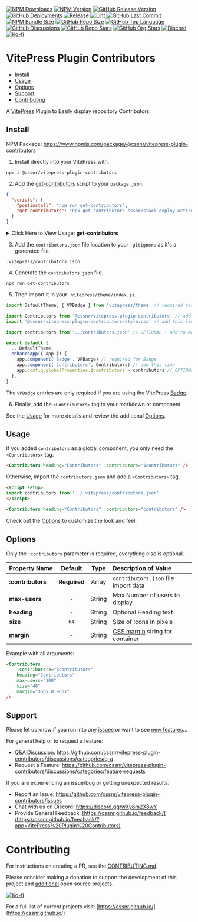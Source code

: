 [![NPM Downloads](https://img.shields.io/npm/dw/%40cssnr%2Fvitepress-plugin-contributors?logo=npm)](https://www.npmjs.com/package/@cssnr/vitepress-plugin-contributors)
[![NPM Version](https://img.shields.io/npm/v/%40cssnr%2Fvitepress-plugin-contributors?logo=npm)](https://www.npmjs.com/package/@cssnr/vitepress-plugin-contributors)
[![GitHub Release Version](https://img.shields.io/github/v/release/cssnr/vitepress-plugin-contributors?logo=github)](https://github.com/cssnr/vitepress-plugin-contributors/releases/latest)
[![GitHub Deployments](https://img.shields.io/github/deployments/cssnr/vitepress-plugin-contributors/npm?logo=npm&label=deploy)](https://github.com/cssnr/vitepress-plugin-contributors/deployments)
[![Release](https://img.shields.io/github/actions/workflow/status/cssnr/vitepress-plugin-contributors/release.yaml?logo=cachet&label=release)](https://github.com/cssnr/vitepress-plugin-contributors/actions/workflows/release.yaml)
[![Lint](https://img.shields.io/github/actions/workflow/status/cssnr/vitepress-plugin-contributors/lint.yaml?logo=cachet&label=lint)](https://github.com/cssnr/vitepress-plugin-contributors/actions/workflows/lint.yaml)
[![GitHub Last Commit](https://img.shields.io/github/last-commit/cssnr/vitepress-plugin-contributors?logo=github)](https://github.com/cssnr/vitepress-plugin-contributors/pulse)
[![NPM Bundle Size](https://img.shields.io/bundlephobia/min/%40cssnr%2Fvitepress-plugin-contributors?logo=npm)](https://bundlephobia.com/package/@cssnr/vitepress-plugin-contributors)
[![GitHub Repo Size](https://img.shields.io/github/repo-size/cssnr/vitepress-plugin-contributors?logo=bookstack&logoColor=white&label=repo%20size)](https://github.com/cssnr/vitepress-plugin-contributors)
[![GitHub Top Language](https://img.shields.io/github/languages/top/cssnr/vitepress-plugin-contributors?logo=htmx&logoColor=white)](https://github.com/cssnr/vitepress-plugin-contributors)
[![GitHub Discussions](https://img.shields.io/github/discussions/cssnr/vitepress-plugin-contributors?logo=github)](https://github.com/cssnr/vitepress-plugin-contributors/discussions)
[![GitHub Repo Stars](https://img.shields.io/github/stars/cssnr/vitepress-plugin-contributors?style=flat&logo=github)](https://github.com/cssnr/vitepress-plugin-contributors/stargazers)
[![GitHub Org Stars](https://img.shields.io/github/stars/cssnr?style=flat&logo=github&label=org%20stars)](https://cssnr.github.io/)
[![Discord](https://img.shields.io/discord/899171661457293343?logo=discord&logoColor=white&label=discord&color=7289da)](https://discord.gg/wXy6m2X8wY)
[![Ko-fi](https://img.shields.io/badge/Ko--fi-72a5f2?logo=kofi&label=support)](https://ko-fi.com/cssnr)

# VitePress Plugin Contributors

- [Install](#Install)
- [Usage](#Usage)
- [Options](#Options)
- [Support](#Support)
- [Contributing](#Contributing)

A [VitePress](https://vitepress.dev/) Plugin to Easily display repository Contributors.

## Install

NPM Package: https://www.npmjs.com/package/@cssnr/vitepress-plugin-contributors

1. Install directly into your VitePress with.

```shell
npm i @cssnr/vitepress-plugin-contributors
```

2. Add the [get-contributors](src/get-contributors.js) script to your `package.json`.

```json
{
  "scripts": {
    "postinstall": "npm run get-contributors",
    "get-contributors": "npx get-contributors cssnr/stack-deploy-action"
  }
}
```

<details><summary>Click Here to View Usage: <b>get-contributors</b></summary>

Basic usage, all contributors excluding bot users.

```shell
npx get-contributors user/repo
```

Limit to top 20 contributors, specify output file, and include bot users.

```shell
npx get-contributors user/repo -m 20 -f .vitepress/contributors.json -b
```

Only the `user/repo` is required. All other arguments are optional.

| Argument              | Default                        | Description                           |
| --------------------- | ------------------------------ | ------------------------------------- |
| `-m` or `--max-users` | 0                              | Max users to fetch. 0 is unlimited.   |
| `-f` or `--file`      | `.vitepress/contributors.json` | Output file relative to project root. |
| `-b` or `--bots`      | `false`                        | Include bot users in the results.     |

</details>

3. Add the `contributors.json` file location to your `.gitignore` as it's a generated file.

```gitignore
.vitepress/contributors.json
```

4. Generate the `contributors.json` file.

```shell
npm run get-contributors
```

5. Then import it in your `.vitepress/theme/index.js`.

```javascript
import DefaultTheme, { VPBadge } from 'vitepress/theme' // required for Badge

import Contributors from '@cssnr/vitepress-plugin-contributors' // add this line
import '@cssnr/vitepress-plugin-contributors/style.css' // add this line

import contributors from '../contributors.json' // OPTIONAL - add to make global

export default {
  ...DefaultTheme,
  enhanceApp({ app }) {
    app.component('Badge', VPBadge) // required for Badge
    app.component('Contributors', Contributors) // add this line
    app.config.globalProperties.$contributors = contributors // OPTIONAL - add to make global
  },
}
```

The `VPBadge` entries are only required if you are using the VitePress [Badge](https://vitepress.dev/reference/default-theme-badge#badge).

6. Finally, add the `<Contributors>` tag to your markdown or component.

See the [Usage](#usage) for more details and review the additional [Options](#options).

## Usage

If you added `contributors` as a global component, you only need the `<Contributors>` tag.

```markdown
<Contributors heading="Contributors" :contributors="$contributors" />
```

Otherwise, import the `contributors.json` and add a `<Contributors>` tag.

```markdown
<script setup>
import contributors from '../.vitepress/contributors.json'
</script>

<Contributors heading="Contributors" :contributors="contributors" />
```

Check out the [Options](#options) to customize the look and feel.

## Options

Only the `:contributors` parameter is required, everything else is optional.

| Property&nbsp;Name |   Default    |  Type  | Description&nbsp;of&nbsp;Value                                                             |
| :----------------- | :----------: | :----: | :----------------------------------------------------------------------------------------- |
| **:contributors**  | **Required** | Array  | `contributors.json` file import data                                                       |
| **max-users**      |      -       | String | Max Number of users to display                                                             |
| **heading**        |      -       | String | Optional Heading text                                                                      |
| **size**           |     `64`     | String | Size of Icons in pixels                                                                    |
| **margin**         |      -       | String | [CSS margin](https://developer.mozilla.org/en-US/docs/Web/CSS/margin) string for container |

Example with all arguments:

```markdown
<Contributors
    :contributors="$contributors"
    heading="Contributors"
    max-users="100"
    size="48"
    margin="36px 0 96px"
/>
```

## Support

Please let us know if you run into any [issues](https://github.com/cssnr/vitepress-plugin-contributors/issues)
or want to see [new features](https://github.com/cssnr/vitepress-plugin-contributors/discussions/categories/feature-requests)...

For general help or to request a feature:

- Q&A Discussion: https://github.com/cssnr/vitepress-plugin-contributors/discussions/categories/q-a
- Request a Feature: https://github.com/cssnr/vitepress-plugin-contributors/discussions/categories/feature-requests

If you are experiencing an issue/bug or getting unexpected results:

- Report an Issue: https://github.com/cssnr/vitepress-plugin-contributors/issues
- Chat with us on Discord: https://discord.gg/wXy6m2X8wY
- Provide General Feedback: [https://cssnr.github.io/feedback/](https://cssnr.github.io/feedback/?app=VitePress%20Plugin%20Contributors)

# Contributing

For instructions on creating a PR, see the [CONTRIBUTING.md](#contributing-ov-file).

Please consider making a donation to support the development of this project
and [additional](https://cssnr.com/) open source projects.

[![Ko-fi](https://ko-fi.com/img/githubbutton_sm.svg)](https://ko-fi.com/cssnr)

For a full list of current projects visit: [https://cssnr.github.io/](https://cssnr.github.io/)
